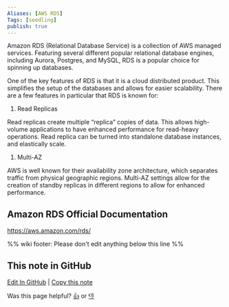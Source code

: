 ```yaml
---
Aliases: [AWS RDS]
Tags: [seedling]
publish: true
---
```


Amazon RDS (Relational Database Service) is a collection of AWS managed services. Featuring several different popular relational database engines, including Aurora, Postgres, and MySQL, RDS is a popular choice for spinning up databases.

One of the key features of RDS is that it is a cloud distributed product. This simplifies the setup of the databases and allows for easier scalability. There are a few features in particular that RDS is known for:

1.  Read Replicas

Read replicas create multiple “replica” copies of data. This allows high-volume applications to have enhanced performance for read-heavy operations. Read replica can be turned into standalone database instances, and elastically scale.

1.  Multi-AZ

AWS is well known for their availability zone architecture, which separates traffic from physical geographic regions. Multi-AZ settings allow for the creation of standby replicas in different regions to allow for enhanced performance.

## Amazon RDS Official Documentation

https://aws.amazon.com/rds/

%% wiki footer: Please don't edit anything below this line %%

## This note in GitHub

<span class="git-footer">[Edit In GitHub](https://github.dev/data-engineering-community/data-engineering-wiki/blob/main/Tools/Databases/Amazon%20RDS.md "git-hub-edit-note") | [Copy this note](https://raw.githubusercontent.com/data-engineering-community/data-engineering-wiki/main/Tools/Databases/Amazon%20RDS.md "git-hub-copy-note")</span>

<span class="git-footer">Was this page helpful?
[👍](https://tally.so/r/mOaxjk?rating=Yes&url=https://dataengineering.wiki/Tools/Databases/Amazon%20RDS) or [👎](https://tally.so/r/mOaxjk?rating=No&url=https://dataengineering.wiki/Tools/Databases/Amazon%20RDS)</span>
